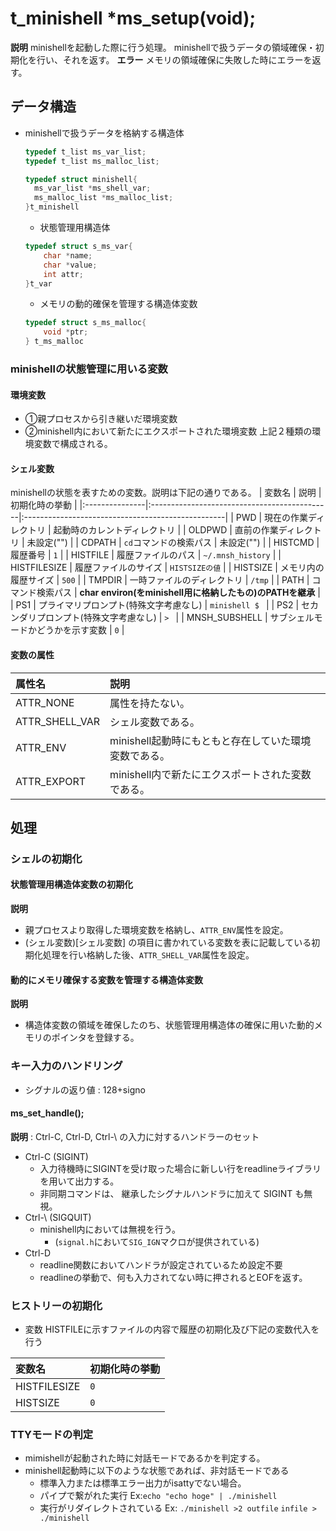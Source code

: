 # t_minishell *ms_setup(void);
**説明**
minishellを起動した際に行う処理。
minishellで扱うデータの領域確保・初期化を行い、それを返す。
**エラー**
メモリの領域確保に失敗した時にエラーを返す。


## データ構造

- minishellで扱うデータを格納する構造体
  ```c
  typedef t_list ms_var_list;
  typedef t_list ms_malloc_list;

  typedef struct minishell{
	ms_var_list *ms_shell_var;
	ms_malloc_list *ms_malloc_list;
  }t_minishell
  ```

	- 状態管理用構造体
	```c
	typedef struct s_ms_var{
		char *name;
		char *value;
		int attr;
	}t_var
	```
	- メモリの動的確保を管理する構造体変数
	```c
	typedef struct s_ms_malloc{
		void *ptr;
	} t_ms_malloc
	```

### minishellの状態管理に用いる変数
#### 環境変数
- ①親プロセスから引き継いだ環境変数
- ②minishell内において新たにエクスポートされた環境変数
上記２種類の環境変数で構成される。

#### シェル変数
minishellの状態を表すための変数。説明は下記の通りである。
| 変数名         | 説明                                         | 初期化時の挙動                                      |
|:---------------|:---------------------------------------------|:--------------------------------------------------|
| PWD            | 現在の作業ディレクトリ                       | 起動時のカレントディレクトリ                       |
| OLDPWD         | 直前の作業ディレクトリ                       | 未設定("")                                        |
| CDPATH         | `cd`コマンドの検索パス                       | 未設定("")                                        |
| HISTCMD        | 履歴番号                                     | `1`                                              |
| HISTFILE       | 履歴ファイルのパス                           | `~/.mnsh_history`                                |
| HISTFILESIZE   | 履歴ファイルのサイズ                         | `HISTSIZEの値`                                   |
| HISTSIZE       | メモリ内の履歴サイズ                         | `500`                                            |
| TMPDIR         | 一時ファイルのディレクトリ                   | `/tmp`                                           |
| PATH           | コマンド検索パス                             | **char environ(をminishell用に格納したもの)のPATHを継承** |
| PS1            | プライマリプロンプト(特殊文字考慮なし)       | `minishell $ `                                   |
| PS2            | セカンダリプロンプト(特殊文字考慮なし)       | `> `                                             |
| MNSH_SUBSHELL  | サブシェルモードかどうかを示す変数           | `0`                                              |

#### 変数の属性
|属性名 |説明 |
|:--|:--|
|ATTR_NONE | 属性を持たない。|
| ATTR_SHELL_VAR | シェル変数である。|
| ATTR_ENV | minishell起動時にもともと存在していた環境変数である。|
| ATTR_EXPORT | minishell内で新たにエクスポートされた変数である。|

## 処理

### シェルの初期化
#### 状態管理用構造体変数の初期化
**説明**
- 親プロセスより取得した環境変数を格納し、`ATTR_ENV`属性を設定。
- (シェル変数)[シェル変数] の項目に書かれている変数を表に記載している初期化処理を行い格納した後、`ATTR_SHELL_VAR`属性を設定。

#### 動的にメモリ確保する変数を管理する構造体変数
**説明**
- 構造体変数の領域を確保したのち、状態管理用構造体の確保に用いた動的メモリのポインタを登録する。

### キー入力のハンドリング
- シグナルの返り値 : 128+signo

#### ms_set_handle();
**説明** : Ctrl-C, Ctrl-D, Ctrl-\\ の入力に対するハンドラーのセット
  - Ctrl-C (SIGINT)
    - 入力待機時にSIGINTを受け取った場合に新しい行をreadlineライブラリを用いて出力する。
    - 非同期コマンドは、 継承したシグナルハンドラに加えて SIGINT も無視。
  - Ctrl-\ (SIGQUIT)
    - minishell内においては無視を行う。
		- (`signal.h`において`SIG_IGN`マクロが提供されている)
  - Ctrl-D
    - readline関数においてハンドラが設定されているため設定不要
	- readlineの挙動で、何も入力されてない時に押されるとEOFを返す。

### ヒストリーの初期化
- 変数 HISTFILEに示すファイルの内容で履歴の初期化及び下記の変数代入を行う

| 変数名	| 初期化時の挙動 |
|:--	|:--	|
| HISTFILESIZE | `0` |
| HISTSIZE | `0` | 

### TTYモードの判定
- mimishellが起動された時に対話モードであるかを判定する。
- minishell起動時に以下のような状態であれば、非対話モードである
	- 標準入力または標準エラー出力がisattyでない場合。
	- パイプで繋がれた実行 Ex:`echo "echo hoge" | ./minishell`
	- 実行がリダイレクトされている Ex: `./minishell >2 outfile` `infile > ./minishell`
